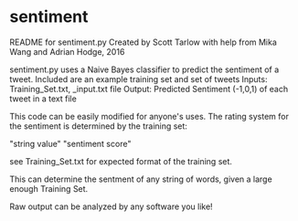 # sentiment
README for sentiment.py
Created by Scott Tarlow with help from Mika Wang and Adrian Hodge, 2016

sentiment.py uses a Naive Bayes classifier to predict the sentiment of a tweet.
Included are an example training set and set of tweets
Inputs: Training_Set.txt, _input.txt file
Output: Predicted Sentiment (-1,0,1) of each tweet in a text file

This code can be easily modified for anyone's uses. The rating system for the sentiment is
determined by the training set:

"string value" "sentiment score"

see Training_Set.txt for expected format of the training set.

This can determine the sentment of any string of words, given a large enough Training Set.

Raw output can be analyzed by any software you like!
